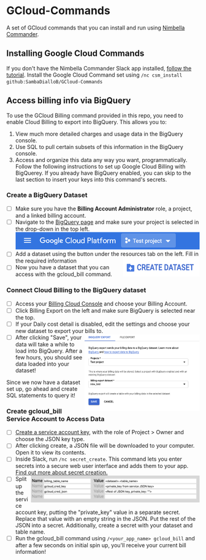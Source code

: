# GCloud-Commands
A set of GCloud commands that you can install and run using [Nimbella Commander](https://nimbella.com/resources-commander/overview).

## Installing Google Cloud Commands
If you don't have the Nimbella Commander Slack app installed, [follow the tutorial](https://nimbella.com/resources-commander/quickstart#quickstart-guide).
Install the Google Cloud Command set using `/nc csm_install github:SambaDialloB/GCloud-Commands`


## Access billing info via BigQuery 
To use the GCloud Billing command provided in this repo, you need to enable Cloud Billing to export into BigQuery. This allows you to:
1. View much more detailed charges and usage data in the BigQuery console.
2. Use SQL to pull certain subsets of this information in the BigQuery console.
2. Access and organize this data any way you want, programmatically.
Follow the following instructions to set up Google Cloud Billing with BigQuerey. If you already have BigQuery enabled, you can skip to the last section to insert your keys into this command's secrets.

### Create a BigQuery Dataset
- [ ] Make sure you have the **Billing Account Administrator** role, a project, and a linked billing account.
- [ ] Navigate to the [BigQuery page](https://console.cloud.google.com/bigquery) and make sure your project is selected in the drop-down in the top left.
![select_project_gcloud.png](https://github.com/SambaDialloB/hosted-images-on-github/blob/master/select_project_gcloud.png)
- [ ] Add a dataset using the button under the resources tab on the left. Fill in the required information  <img align="right" width=200 height=50 src="https://github.com/SambaDialloB/hosted-images-on-github/blob/master/create_dataset_gcloud.png">
- [ ] Now you have a dataset that you can access with the gcloud_bill command.

### Connect Cloud Billing to the BigQuery dataset
- [ ] Access your [Billing Cloud Console](https://console.cloud.google.com/billing/) and choose your Billing Account. 
- [ ] Click Billing Export on the left and make sure BigQuery is selected near the top.
- [ ] If your Daily cost detail is disabled, edit the settings and choose your new dataset to export your bills to. <img align="right" width=300 height=200 src="https://github.com/SambaDialloB/hosted-images-on-github/blob/master/export_dataset_gcloud.png">
- [ ] After clicking "Save", your data will take a while to load into BigQuery. After a few hours, you should see data loaded into your dataset!

Since we now have a dataset set up, go ahead and create SQL statements to query it!

### Create gcloud_bill Service Account to Access Data
- [ ] [Create a service account key](console.cloud.google.com/apis/credentials/serviceaccountkey), with the role of Project > Owner and choose the JSON key type. 
- [ ] After clicking create, a JSON file will be downloaded to your computer. Open it to view its contents.
- [ ] Inside Slack, run `/nc secret_create`. This command lets you enter secrets into a secure web user interface and adds them to your app. [Find out more about secret creation.](https://nimbella.com/resources-commander/guide#secrets)<img align="right" width=440 height=70 src="https://github.com/SambaDialloB/hosted-images-on-github/blob/master/secret_creation_gcloud.png">
- [ ] Split up the service account key, putting the "private_key" value in a separate secret. Replace that value with an empty string in the JSON. Put the rest of the JSON into a secret. Additionally, create a secret with your dataset and table name. 
- [ ] Run the gcloud_bill command using `/<your_app_name> gcloud_bill` and after a few seconds on initial spin up, you'll receive your current bill information!
